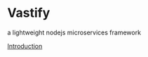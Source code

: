 # Vastify

a lightweight nodejs microservices framework

[Introduction](https://blog.qingf.me/?p=734)
